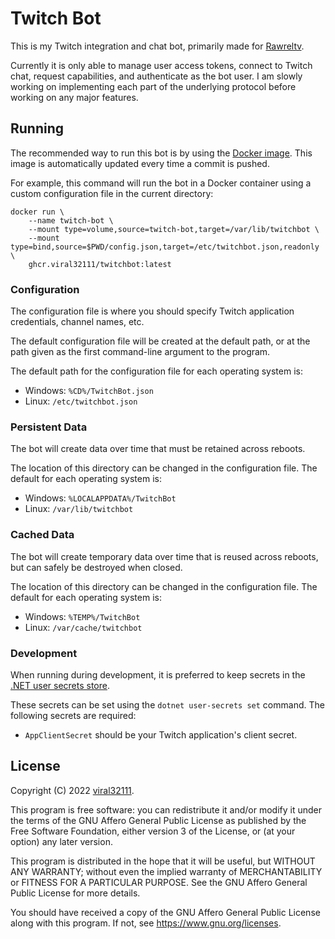 # Twitch Bot

This is my Twitch integration and chat bot, primarily made for [Rawreltv](https://www.twitch.tv/rawreltv).

Currently it is only able to manage user access tokens, connect to Twitch chat, request capabilities, and authenticate as the bot user. I am slowly working on implementing each part of the underlying protocol before working on any major features.

## Running

The recommended way to run this bot is by using the [Docker image](https://github.com/users/viral32111/packages/container/package/twitchbot). This image is automatically updated every time a commit is pushed.

For example, this command will run the bot in a Docker container using a custom configuration file in the current directory:

```
docker run \
	--name twitch-bot \
	--mount type=volume,source=twitch-bot,target=/var/lib/twitchbot \
	--mount type=bind,source=$PWD/config.json,target=/etc/twitchbot.json,readonly \
	ghcr.viral32111/twitchbot:latest
```

### Configuration

The configuration file is where you should specify Twitch application credentials, channel names, etc.

The default configuration file will be created at the default path, or at the path given as the first command-line argument to the program.

The default path for the configuration file for each operating system is:
 * Windows: `%CD%/TwitchBot.json`
 * Linux: `/etc/twitchbot.json`

### Persistent Data

The bot will create data over time that must be retained across reboots.

The location of this directory can be changed in the configuration file. The default for each operating system is:
 * Windows: `%LOCALAPPDATA%/TwitchBot`
 * Linux: `/var/lib/twitchbot`
 
### Cached Data

The bot will create temporary data over time that is reused across reboots, but can safely be destroyed when closed.

The location of this directory can be changed in the configuration file. The default for each operating system is:
 * Windows: `%TEMP%/TwitchBot`
 * Linux: `/var/cache/twitchbot`

### Development

When running during development, it is preferred to keep secrets in the [.NET user secrets store](https://docs.microsoft.com/en-us/aspnet/core/security/app-secrets).

These secrets can be set using the `dotnet user-secrets set` command. The following secrets are required:
 * `AppClientSecret` should be your Twitch application's client secret.

## License

Copyright (C) 2022 [viral32111](https://viral32111.com).

This program is free software: you can redistribute it and/or modify
it under the terms of the GNU Affero General Public License as
published by the Free Software Foundation, either version 3 of the
License, or (at your option) any later version.

This program is distributed in the hope that it will be useful,
but WITHOUT ANY WARRANTY; without even the implied warranty of
MERCHANTABILITY or FITNESS FOR A PARTICULAR PURPOSE. See the
GNU Affero General Public License for more details.

You should have received a copy of the GNU Affero General Public License
along with this program. If not, see https://www.gnu.org/licenses.
